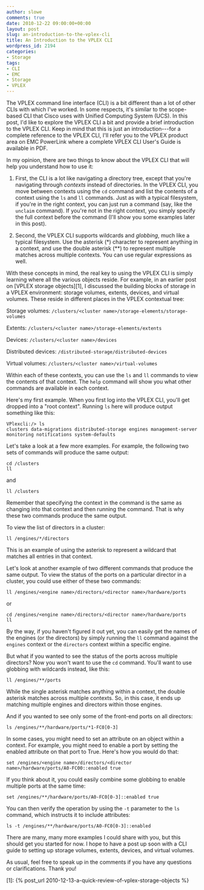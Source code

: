 ```yaml
---
author: slowe
comments: true
date: 2010-12-22 09:00:00+00:00
layout: post
slug: an-introduction-to-the-vplex-cli
title: An Introduction to the VPLEX CLI
wordpress_id: 2194
categories:
- Storage
tags:
- CLI
- EMC
- Storage
- VPLEX
---
```


The VPLEX command line interface (CLI) is a bit different than a lot of other CLIs with which I've worked. In some respects, it's similar to the scope-based CLI that Cisco uses with Unified Computing System (UCS). In this post, I'd like to explore the VPLEX CLI a bit and provide a brief introduction to the VPLEX CLI. Keep in mind that this is just an introduction---for a complete reference to the VPLEX CLI, I'll refer you to the VPLEX product area on EMC PowerLink where a complete VPLEX CLI User's Guide is available in PDF.

In my opinion, there are two things to know about the VPLEX CLI that will help you understand how to use it:

1. First, the CLI is a lot like navigating a directory tree, except that you're navigating through _contexts_ instead of directories. In the VPLEX CLI, you move between contexts using the `cd` command and list the contents of a context using the `ls` and `ll` commands. Just as with a typical filesystem, if you're in the right context, you can just run a command (say, like the `unclaim` command). If you're not in the right context, you simply specify the full context before the command (I'll show you some examples later in this post).

2. Second, the VPLEX CLI supports wildcards and _globbing_, much like a typical filesystem. Use the asterisk (\*) character to represent anything in a context, and use the double asterisk (\*\*) to represent multiple matches across multiple contexts. You can use regular expressions as well.

With these concepts in mind, the real key to using the VPLEX CLI is simply learning where all the various objects reside. For example, in an earlier post on [VPLEX storage objects][1], I discussed the building blocks of storage in a VPLEX environment: storage volumes, extents, devices, and virtual volumes. These reside in different places in the VPLEX contextual tree:

Storage volumes: `/clusters/<cluster name>/storage-elements/storage-volumes`  

Extents: `/clusters/<cluster name>/storage-elements/extents`  

Devices: `/clusters/<cluster name>/devices`  

Distributed devices: `/distributed-storage/distributed-devices`  

Virtual volumes: `/clusters/<cluster name>/virtual-volumes`

Within each of these contexts, you can use the `ls` and `ll` commands to view the contents of that context. The `help` command will show you what other commands are available in each context.

Here's my first example. When you first log into the VPLEX CLI, you'll get dropped into a "root context". Running `ls` here will produce output something like this:

	VPlexcli:/> ls  
	clusters data-migrations distributed-storage engines management-server  
	monitoring notifications system-defaults

Let's take a look at a few more examples. For example, the following two sets of commands will produce the same output:

	cd /clusters  
	ll

and

	ll /clusters

Remember that specifying the context in the command is the same as changing into that context and then running the command. That is why these two commands produce the same output.

To view the list of directors in a cluster:

	ll /engines/*/directors

This is an example of using the asterisk to represent a wildcard that matches all entries in that context.

Let's look at another example of two different commands that produce the same output. To view the status of the ports on a particular director in a cluster, you could use either of these two commands:

	ll /engines/<engine name>/directors/<director name>/hardware/ports

or

	cd /engines/<engine name>/directors/<director name>/hardware/ports  
	ll

By the way, if you haven't figured it out yet, you can easily get the names of the engines (or the directors) by simply running the `ll` command against the `engines` context or the `directors` context within a specific engine.

But what if you wanted to see the status of the ports across multiple directors? Now you won't want to use the `cd` command. You'll want to use globbing with wildcards instead, like this:

	ll /engines/**/ports

While the single asterisk matches anything within a context, the double asterisk matches across multiple contexts. So, in this case, it ends up matching multiple engines and directors within those engines.

And if you wanted to see only some of the front-end ports on all directors:

	ls /engines/**/hardware/ports/*1-FC0[0-3]

In some cases, you might need to set an attribute on an object within a context. For example, you might need to enable a port by setting the enabled attribute on that port to True. Here's how you would do that:

	set /engines/<engine name>/directors/<director name>/hardware/ports/A0-FC00::enabled true

If you think about it, you could easily combine some globbing to enable multiple ports at the same time:

	set /engines/**/hardware/ports/A0-FC0[0-3]::enabled true

You can then verify the operation by using the `-t` parameter to the `ls` command, which instructs it to include attributes:

	ls -t /engines/**/hardware/ports/A0-FC0[0-3]::enabled

There are many, many more examples I could share with you, but this should get you started for now. I hope to have a post up soon with a CLI guide to setting up storage volumes, extents, devices, and virtual volumes.

As usual, feel free to speak up in the comments if you have any questions or clarifications. Thank you!

[1]: {% post_url 2010-12-13-a-quick-review-of-vplex-storage-objects %}
